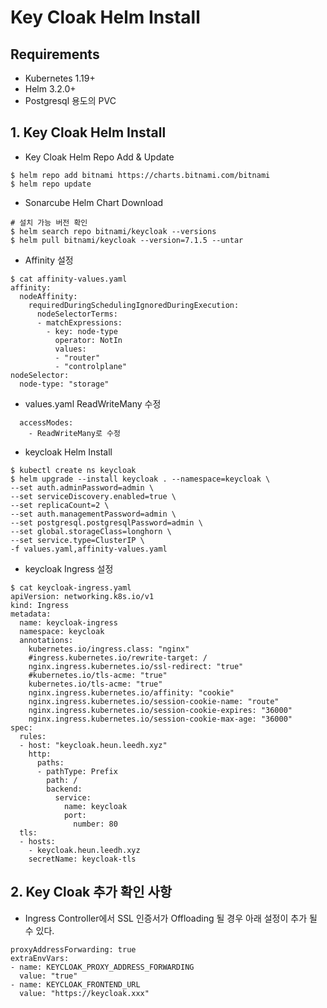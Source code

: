 # Key Cloak Helm Install

## Requirements
-  Kubernetes 1.19+
-  Helm 3.2.0+
-  Postgresql 용도의 PVC

## 1. Key Cloak Helm Install

- Key Cloak Helm Repo Add & Update

```
$ helm repo add bitnami https://charts.bitnami.com/bitnami
$ helm repo update
```

- Sonarcube Helm Chart Download

```
# 설치 가능 버전 확인
$ helm search repo bitnami/keycloak --versions
$ helm pull bitnami/keycloak --version=7.1.5 --untar
```

- Affinity 설정

```
$ cat affinity-values.yaml
affinity:
  nodeAffinity:
    requiredDuringSchedulingIgnoredDuringExecution:
      nodeSelectorTerms:
      - matchExpressions:
        - key: node-type
          operator: NotIn
          values:
          - "router"
          - "controlplane"
nodeSelector:
  node-type: "storage"
```

- values.yaml ReadWriteMany 수정

```
  accessModes:
    - ReadWriteMany로 수정
```

- keycloak Helm Install

```
$ kubectl create ns keycloak 
$ helm upgrade --install keycloak . --namespace=keycloak \
--set auth.adminPassword=admin \
--set serviceDiscovery.enabled=true \
--set replicaCount=2 \
--set auth.managementPassword=admin \
--set postgresql.postgresqlPassword=admin \
--set global.storageClass=longhorn \
--set service.type=ClusterIP \
-f values.yaml,affinity-values.yaml
```

- keycloak Ingress 설정

```
$ cat keycloak-ingress.yaml
apiVersion: networking.k8s.io/v1
kind: Ingress
metadata:
  name: keycloak-ingress
  namespace: keycloak
  annotations:
    kubernetes.io/ingress.class: "nginx"
    #ingress.kubernetes.io/rewrite-target: /
    nginx.ingress.kubernetes.io/ssl-redirect: "true"
    #kubernetes.io/tls-acme: "true"
    kubernetes.io/tls-acme: "true"
    nginx.ingress.kubernetes.io/affinity: "cookie"
    nginx.ingress.kubernetes.io/session-cookie-name: "route"
    nginx.ingress.kubernetes.io/session-cookie-expires: "36000"
    nginx.ingress.kubernetes.io/session-cookie-max-age: "36000"
spec:
  rules:
  - host: "keycloak.heun.leedh.xyz"
    http:
      paths:
      - pathType: Prefix
        path: /
        backend:
          service:
            name: keycloak
            port:
              number: 80
  tls:
  - hosts:
    - keycloak.heun.leedh.xyz
    secretName: keycloak-tls
```

## 2. Key Cloak 추가 확인 사항

- Ingress Controller에서 SSL 인증서가 Offloading 될 경우 아래 설정이 추가 될 수 있다.

```
proxyAddressForwarding: true
extraEnvVars:
- name: KEYCLOAK_PROXY_ADDRESS_FORWARDING
  value: "true"
- name: KEYCLOAK_FRONTEND_URL
  value: "https://keycloak.xxx"
```
